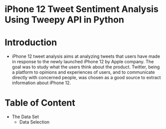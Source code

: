 # iPhone 12 Tweet Sentiment Analysis Using Tweepy API in Python

# Introduction

  * iPhone 12 tweet analysis aims at analyzing tweets that users have made in response to the newly launched iPhone 12 by Apple company. The goal was to study what the users think about the product. Twitter, being a platform to opinions and experiences of users, and to communicate directly with concerned people, was chosen as a good source to extract information about iPhone 12.
  
# Table of Content 

  * The Data Set
    * Data Selection
    
